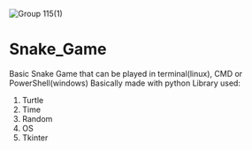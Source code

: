 ![Group 115(1)](https://user-images.githubusercontent.com/87926244/236484355-d718dd28-2c61-44ab-a038-ee83b508383a.png)

# Snake_Game

Basic Snake Game that can be played in terminal(linux), CMD or PowerShell(windows)
Basically made with python
Library used:
1. Turtle
2. Time
3. Random
4. OS
5. Tkinter
